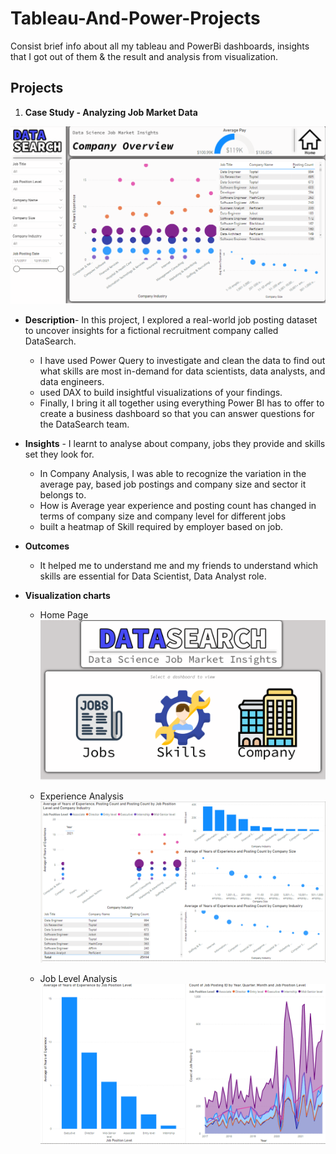 # Tableau-And-Power-Projects
Consist brief info about all my tableau and PowerBi dashboards, insights that I got out of them &amp; the result and analysis from visualization.

## Projects

1. **Case Study - Analyzing Job Market Data**

![Dashboard](https://github.com/Ashleshk/Tableau-And-Power-Projects/blob/main/Case-Study-%20Analyzing%20Job%20Market%20Data/resource/Company%20Analysis.PNG)

* **Description**- In this project, I explored a real-world job posting dataset to uncover insights for a fictional recruitment company called DataSearch.
    - I have used Power Query to investigate and clean the data to find out what skills are most in-demand for data scientists, data analysts, and data engineers. 
    - used DAX to build insightful visualizations of your findings. 
    - Finally, I bring it all together using everything Power BI has to offer to create a business dashboard so that you can answer questions for the DataSearch team.

* **Insights** - I learnt to analyse about company, jobs they provide and skills set they look for.
    - In Company Analysis, I was able to recognize the variation in the average pay, based job postings and company size and sector it belongs to.
    -  How is Average year experience and posting count has changed in terms of company size and company level for different jobs
    - built a heatmap of Skill required by employer based on job.

* **Outcomes**
    - It helped me to understand me and my friends to understand which skills are essential for Data Scientist, Data Analyst role.


* **Visualization charts**
    - Home Page
    ![Home Page](https://github.com/Ashleshk/Tableau-And-Power-Projects/blob/main/Case-Study-%20Analyzing%20Job%20Market%20Data/resource/Dashboard%20Home.PNG)

    - Experience Analysis
    ![Experience Analysis](https://github.com/Ashleshk/Tableau-And-Power-Projects/blob/main/Case-Study-%20Analyzing%20Job%20Market%20Data/resource/Experience%20Analysis.PNG)

    - Job Level Analysis
    ![job level Analysis](https://github.com/Ashleshk/Tableau-And-Power-Projects/blob/main/Case-Study-%20Analyzing%20Job%20Market%20Data/resource/Job%20level%20Analysis.PNG)
